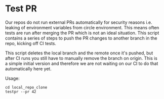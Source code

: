 # Test PR

Our repos do not run external PRs automatically for security reasons
i.e. leaking of environment variables from circle environment.
This means often tests are run after merging the PR which is not an ideal
situation. This script contains a series of steps to push the PR changes to
another branch in the repo, kicking off CI tests.

This script deletes the local branch and the remote once it's pushed, but
after CI runs you still have to manually remove the branch on origin. This
is a simple initial version and therefore we are not waiting on our CI to do
that automatically here yet.

Usage:

```
cd local_repo_clone
testpr --pr 42
```

